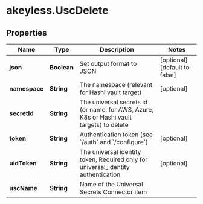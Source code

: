 # akeyless.UscDelete

## Properties

Name | Type | Description | Notes
------------ | ------------- | ------------- | -------------
**json** | **Boolean** | Set output format to JSON | [optional] [default to false]
**namespace** | **String** | The namespace (relevant for Hashi vault target) | [optional] 
**secretId** | **String** | The universal secrets id (or name, for AWS, Azure, K8s or Hashi vault targets) to delete | 
**token** | **String** | Authentication token (see &#x60;/auth&#x60; and &#x60;/configure&#x60;) | [optional] 
**uidToken** | **String** | The universal identity token, Required only for universal_identity authentication | [optional] 
**uscName** | **String** | Name of the Universal Secrets Connector item | 


